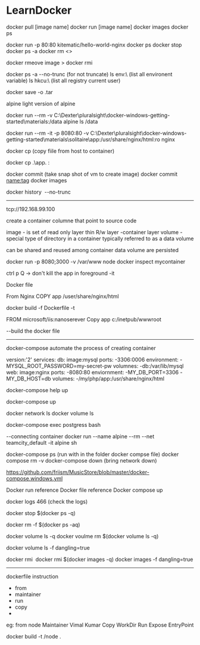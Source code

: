 # LearnDocker

docker pull [image name]
docker run [image name]
docker images
docker ps 

docker run -p 80:80 kitematic/hello-world-nginx
docker ps
docker stop <contaier id>
docker ps -a
docker rm <>

docker rmeove image > docker rmi 

docker ps -a --no-trunc (for not truncate)
ls env:\  (list all environent variable)
ls hkcu:\ (list all registry current user)

docker save <images> -o <name>.tar

alpine light version of alpine

docker run --rm -v C:\Dexter\pluralsight\docker-windows-getting-started\materials:/data alpine ls /data

docker run --rm -it -p 8080:80 -v  C:\Dexter\pluralsight\docker-windows-getting-started\materials\solitaire\app:/usr/share/nginx/html:ro nginx

docker cp (copy fiile from host to container)

docker cp .\app\. <containername>:<destination to copy>

docker commit (take snap shot of vm to create image)
docker commit <name of image> <name:tag>
docker images

docker history <image name> --no-trunc


---------------
tcp://192.168.99.100

create a container columne that point to source code

image - is set of read only layer
thin R/w layer -container layer
volume - special type of directory in a container typically referred to as a data volume

can be shared and reused among container
data volume are persisted

docker run -p 8080;3000 -v /var/www node
docker inspect mycontainer

ctrl p Q -> don't kill the app in foreground -it 

Docker file

From Nginx
COPY app /user/share/nginx/html

docker build -f Dockerfile -t <tag image>

FROM microsoft/iis:nanoserever
Copy app c:/inetpub/wwwroot

--build the docker file

------------
docker-compose  automate the process of creating container

version:'2'
services:
	db:
		image:mysql
		ports:
			-3306:0006
		environment:
			-MYSQL_ROOT_PASSWORD=my-secret-pw
		volumnes:
			-db:/var/lib/mysql
	web:
		image:nginx
		ports:
			-8080:80
		enviornment:
			-MY_DB_PORT=3306
			-MY_DB_HOST=db
		volumes:
			-/my/php/app:/usr/share/nginx/html

docker-compose help up

docker-compose up 

docker network ls
docker volume ls

docker-compose exec postgress bash

--connecting container
docker run --name alpine --rm --net teamcity_default -it alpine sh

docker-compose ps (run with in the folder docker compse file)
docker compose rm -v
docker-compose down (bring network down)

https://github.com/friism/MusicStore/blob/master/docker-compose.windows.yml

Docker run reference
Docker file reference
Docker compose up 

docker logs 466  (check the logs)

docker stop $(docker ps -q)

docker rm -f $(docker ps -aq)

docker volume ls -q
docker voulme rm $(docker volume ls -q)

docker volume ls -f dangling=true

docker rmi <image name>
docker rmi $(docker images -q)
docker images -f dangling=true




---------
dockerfile instruction
 - from 
 - maintainer 
 - run
 - copy
 - 

eg: 
from  node
Maintainer Vimal Kumar
Copy 
WorkDir
Run
Expose
EntryPoint

docker build -t <your username>/node .


